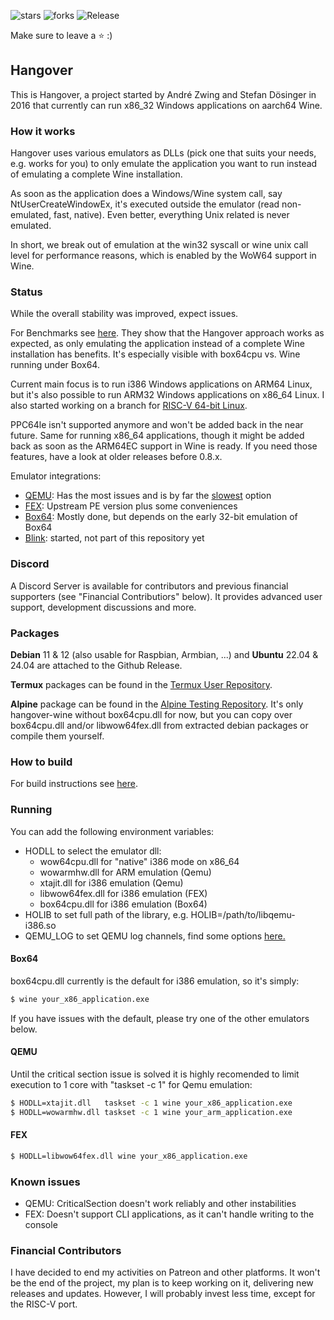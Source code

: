 ![stars](https://img.shields.io/github/stars/AndreRH/hangover?style=flat-square)
![forks](https://img.shields.io/github/forks/AndreRH/hangover?style=flat-square)
![Release](https://img.shields.io/github/v/release/AndreRH/hangover?style=flat-square)

Make sure to leave a :star: :)

## Hangover
This is Hangover, a project started by André Zwing and Stefan Dösinger in 2016 that currently can
run x86_32 Windows applications on aarch64 Wine.

### How it works
Hangover uses various emulators as DLLs (pick one that suits your needs, e.g. works for you) to only emulate the application you want to run instead of emulating a complete Wine installation.

As soon as the application does a Windows/Wine system call, say NtUserCreateWindowEx, it's executed outside the emulator (read non-emulated, fast, native). Even better, everything Unix related is never emulated.

In short, we break out of emulation at the win32 syscall or wine unix call level for performance reasons, which is enabled by the WoW64 support in Wine.

### Status
While the overall stability was improved, expect issues.

For Benchmarks see [here](benchmarks/readme.md). They show that the Hangover approach works as expected, as only emulating the application instead of a complete Wine installation has benefits. It's especially visible with box64cpu vs. Wine running under Box64.

Current main focus is to run i386 Windows applications on ARM64 Linux, but it's also possible to run ARM32 Windows applications on x86_64 Linux.
I also started working on a branch for [RISC-V 64-bit Linux](https://github.com/AndreRH/hangover/tree/riscv64).

PPC64le isn't supported anymore and won't be added back in the near future.
Same for running x86_64 applications, though it might be added back as soon as the ARM64EC support in Wine is ready.
If you need those features, have a look at older releases before 0.8.x.

Emulator integrations:

- [QEMU](https://gitlab.com/qemu-project/qemu): Has the most issues and is by far the [slowest](https://github.com/AndreRH/hangover/tree/master/benchmarks) option
- [FEX](https://github.com/FEX-Emu/FEX): Upstream PE version plus some conveniences
- [Box64](https://github.com/ptitSeb/box64/): Mostly done, but depends on the early 32-bit emulation of Box64
- [Blink](https://github.com/jart/blink): started, not part of this repository yet

### Discord
A Discord Server is available for contributors and previous financial supporters (see "Financial Contributiors" below).
It provides advanced user support, development discussions and more.

### Packages
__Debian__ 11 & 12 (also usable for Raspbian, Armbian, ...) and __Ubuntu__ 22.04 & 24.04 are attached to the Github Release.

__Termux__ packages can be found in the [Termux User Repository](https://github.com/termux-user-repository/tur).

__Alpine__ package can be found in the [Alpine Testing Repository](https://gitlab.alpinelinux.org/alpine/aports/-/tree/master/testing/hangover-wine).
It's only hangover-wine without box64cpu.dll for now, but you can copy over box64cpu.dll and/or libwow64fex.dll from extracted debian packages or compile them yourself.

### How to build
For build instructions see [here](docs/COMPILE.md).

### Running
You can add the following environment variables:

* HODLL to select the emulator dll:
    * wow64cpu.dll for "native" i386 mode on x86_64
    * wowarmhw.dll for ARM emulation (Qemu)
    * xtajit.dll for i386 emulation (Qemu)
    * libwow64fex.dll for i386 emulation (FEX)
    * box64cpu.dll for i386 emulation (Box64)
* HOLIB to set full path of the library, e.g. HOLIB=/path/to/libqemu-i386.so
* QEMU_LOG to set QEMU log channels, find some options [here.](https://github.com/AndreRH/qemu/blob/v5.2.0/util/log.c#L297)

#### Box64
box64cpu.dll currently is the default for i386 emulation, so it's simply:

```bash
$ wine your_x86_application.exe
```

If you have issues with the default, please try one of the other emulators below.

#### QEMU
Until the critical section issue is solved it is highly recomended to limit execution to 1 core with
"taskset -c 1" for Qemu emulation:

```bash
$ HODLL=xtajit.dll   taskset -c 1 wine your_x86_application.exe
$ HODLL=wowarmhw.dll taskset -c 1 wine your_arm_application.exe
```

#### FEX
```bash
$ HODLL=libwow64fex.dll wine your_x86_application.exe
```

### Known issues

* QEMU: CriticalSection doesn't work reliably and other instabilities
* FEX: Doesn't support CLI applications, as it can't handle writing to the console

### Financial Contributors

I have decided to end my activities on Patreon and other platforms.
It won't be the end of the project, my plan is to keep working on it,
delivering new releases and updates. However, I will probably invest less time,
except for the RISC-V port.
